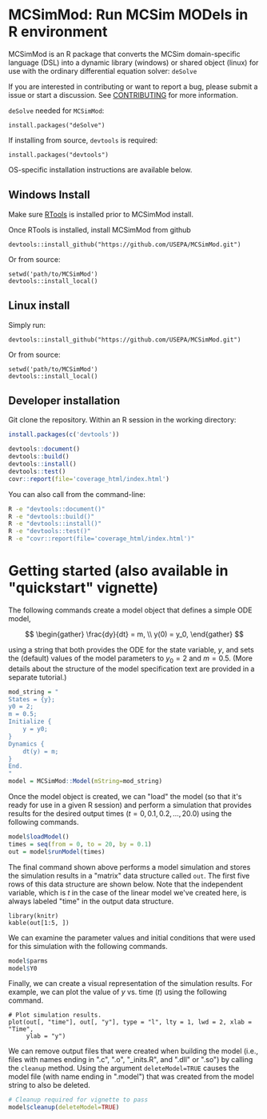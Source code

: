 # MCSimMod: Run MCSim MODels in R environment

MCSimMod is an R package that converts the MCSim domain-specific language (DSL) into a dynamic library (windows) or shared object (linux) for use with the ordinary differential equation solver: `deSolve`

If you are interested in contributing or want to report a bug, please submit a issue or start a discussion. See [CONTRIBUTING](CONTRIBUTING.md) for more information. 

`deSolve` needed for `MCSimMod`:

`install.packages("deSolve")`

If installing from source, `devtools` is required:

`install.packages("devtools")`

OS-specific installation instructions are available below.

## Windows Install
Make sure [RTools](https://cran.r-project.org/bin/windows/Rtools/) is installed prior to MCSimMod install.

Once RTools is installed, install MCSimMod from github

`devtools::install_github("https://github.com/USEPA/MCSimMod.git")`

Or from source:

```
setwd('path/to/MCSimMod')
devtools::install_local()
```

## Linux install
Simply run:

`devtools::install_github("https://github.com/USEPA/MCSimMod.git")`

Or from source:

```
setwd('path/to/MCSimMod')
devtools::install_local()
```

## Developer installation

Git clone the repository. Within an R session in the working directory:

```R
install.packages(c('devtools'))

devtools::document()
devtools::build()
devtools::install()
devtools::test()
covr::report(file='coverage_html/index.html')
```

You can also call from the command-line:

```bash
R -e "devtools::document()"
R -e "devtools::build()"
R -e "devtools::install()"
R -e "devtools::test()"
R -e "covr::report(file='coverage_html/index.html')"
```

# Getting started (also available in "quickstart" vignette)
The following commands create a model object that defines a simple ODE model,

$$
\begin{gather}
  \frac{dy}{dt} = m, \\
  y(0) = y_0,
\end{gather}
$$


using a string that both provides the ODE for the state variable, $y$, and sets the (default) values of the model parameters to $y_0 = 2$ and $m = 0.5$. (More details about the structure of the model specification text are provided in a separate tutorial.)
```r
mod_string = "
States = {y};
y0 = 2;
m = 0.5;
Initialize {
    y = y0;
}
Dynamics {
    dt(y) = m;
}
End.
"
model = MCSimMod::Model(mString=mod_string)
```

Once the model object is created, we can "load" the model (so that it's ready for use in a given R session) and perform a simulation that provides results for the desired output times ($t = 0, 0.1, 0.2, \ldots, 20.0$) using the following commands.
```r
model$loadModel()
times = seq(from = 0, to = 20, by = 0.1)
out = model$runModel(times)
```

The final command shown above performs a model simulation and stores the simulation results in a "matrix" data structure called `out`. The first five rows of this data structure are shown below. Note that the independent variable, which is $t$ in the case of the linear model we've created here, is always labeled "time" in the output data structure.
```{r, echo=FALSE, results='asis'}
library(knitr)
kable(out[1:5, ])
```

We can examine the parameter values and initial conditions that were used for this simulation with the following commands.
```r
model$parms
model$Y0
```

Finally, we can create a visual representation of the simulation results. For example, we can plot the value of $y$ vs. time ($t$) using the following command.
```{r, fig.dim=c(6, 4), fig.align='center'}
# Plot simulation results.
plot(out[, "time"], out[, "y"], type = "l", lty = 1, lwd = 2, xlab = "Time",
     ylab = "y")
```

We can remove output files that were created when building the model (i.e., files with names ending in ".c", ".o", "_inits.R", and ".dll" or ".so") by calling the `cleanup` method. Using the argument `deleteModel=TRUE` causes the model file (with name ending in ".model") that was created from the model string to also be deleted.

```r
# Cleanup required for vignette to pass
model$cleanup(deleteModel=TRUE)
```
